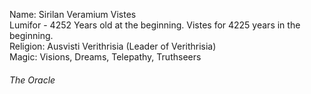 Name: Sirilan Veramium Vistes  
Lumifor - 4252 Years old at the beginning. Vistes for 4225 years in the beginning.  
Religion: Ausvisti Verithrisia (Leader of Verithrisia)  
Magic: Visions, Dreams, Telepathy, Truthseers

###### The Oracle
